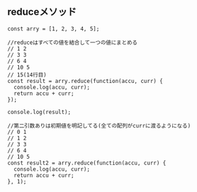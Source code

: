 ## reduceメソッド

    const arry = [1, 2, 3, 4, 5];
    
    //reduceはすべての値を結合して一つの値にまとめる
    // 1 2
    // 3 3
    // 6 4
    // 10 5
    // 15(14行目)
    const result = arry.reduce(function(accu, curr) {
      console.log(accu, curr);
      return accu + curr;
    });
    
    console.log(result);
    
    //第二引数ありは初期値を明記してる(全ての配列がcurrに渡るようになる)
    // 0 1
    // 1 2
    // 3 3
    // 6 4
    // 10 5
    const result2 = arry.reduce(function(accu, curr) {
      console.log(accu, curr);
      return accu + curr;
    }, 1);
